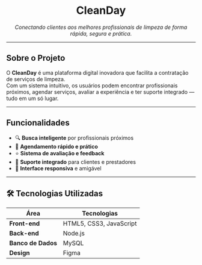 <h1 align="center">
 CleanDay</h1>

<p align="center">
  <i>Conectando clientes aos melhores profissionais de limpeza de forma rápida, segura e prática.</i>
</p>


---

##  Sobre o Projeto

O **CleanDay** é uma plataforma digital inovadora que facilita a contratação de serviços de limpeza.  
Com um sistema intuitivo, os usuários podem encontrar profissionais próximos, agendar serviços, avaliar a experiência e ter suporte integrado — tudo em um só lugar.

---

##  Funcionalidades

- 🔍 **Busca inteligente** por profissionais próximos  
- 📅 **Agendamento rápido e prático**  
- ⭐ **Sistema de avaliação e feedback**  
- 💬 **Suporte integrado** para clientes e prestadores  
- 📱 **Interface responsiva** e amigável

---

## 🛠 Tecnologias Utilizadas

| Área | Tecnologias |
|------|-------------|
| **Front-end** | HTML5, CSS3, JavaScript |
| **Back-end** | Node.js |
| **Banco de Dados** | MySQL |
| **Design** | Figma |



